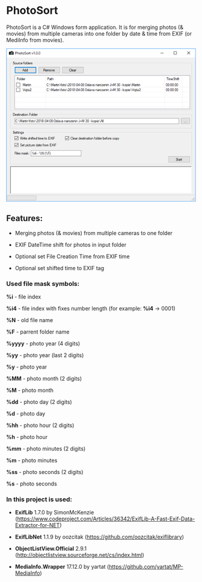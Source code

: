 # PhotoSort
PhotoSort is a C# Windows form application. It is for merging photos (& movies) from multiple cameras into one folder by date & time from EXIF (or MediInfo from movies). 

![alt text](https://github.com/fialot/PhotoSort/blob/master/PhotoSort.png)


## Features:

- Merging photos (& movies) from multiple cameras to one folder

- EXIF DateTime shift for photos in input folder

- Optional set File Creation Time from EXIF time

- Optional set shifted time to EXIF tag

### Used file mask symbols:

**%i** - file index

**%i4** - file index with fixes number length (for example: **%i4** -> 0001)

**%N** - old file name

**%F** - parrent folder name

**%yyyy** - photo year (4 digits)

**%yy** - photo year (last 2 digits)

**%y** - photo year

**%MM** - photo month (2 digits)

**%M** - photo month

**%dd** - photo day (2 digits)

**%d** - photo day

**%hh** - photo hour (2 digits)

**%h** - photo hour

**%mm** - photo minutes (2 digits)

**%m** - photo minutes

**%ss** - photo seconds (2 digits)

**%s** - photo seconds

### In this project is used:

- **ExifLib** 1.7.0 by SimonMcKenzie (https://www.codeproject.com/Articles/36342/ExifLib-A-Fast-Exif-Data-Extractor-for-NET)

- **ExifLibNet** 1.1.9 by oozcitak (https://github.com/oozcitak/exiflibrary)

- **ObjectListView.Official** 2.9.1 (http://objectlistview.sourceforge.net/cs/index.html)

- **MediaInfo.Wrapper** 17.12.0 by yartat (https://github.com/yartat/MP-MediaInfo)

